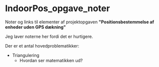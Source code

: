 # IndoorPos_opgave_noter

Noter og links til elementer af projektopgaven __"Positionsbestemmelse af enheder uden GPS dækning"__

Jeg laver noterne her fordi det er hurtigere.

Der er et antal hovedproblematikker:

- Triangulering
    - Hvordan ser matematikken ud?